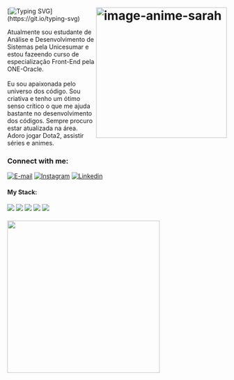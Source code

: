<h1><img align="right" alt="image-anime-sarah" height="300px" src="https://i.postimg.cc/cJgWvxGT/sara-anime-picture.png"></h1>


[![Typing SVG](https://readme-typing-svg.demolab.com?font=Fira+Code&weight=600&size=25&pause=1000&color=BB00B4&random=false&width=435&height=40&lines=Ol%C3%A1%2C+me+chamo+Sara+Pires...)](https://git.io/typing-svg)



<p align="left">Atualmente sou estudante de Análise e Desenvolvimento de Sistemas pela Unicesumar e estou fazeendo curso de especialização Front-End pela ONE-Oracle.<br>
<br>Eu sou apaixonada pelo universo dos código. Sou criativa e tenho um ótimo senso crítico o que me ajuda bastante no desenvolvimento dos códigos. 
Sempre procuro estar atualizada na área. 
Adoro jogar Dota2, assistir séries e animes.</p>




<h3 align="left">Connect with me:</h3>

[![E-mail](https://i.postimg.cc/qM6k6FvL/6214722-email-envelope-gmail-letter-logo-icon.png)](mailto:sarapires.dev@gmail.com)
[![Instagram](https://i.postimg.cc/52Lhqdvx/1161953-instagram-icon-1.png)](https://www.instagram.com/sarapires.dev/)
[![Linkedin](https://i.postimg.cc/9QDnJ374/7156610-linkedin-social-media-icon.png)](www.linkedin.com/in/sara-pires-dev)




<h4 align="left">My Stack:</h4>
<div align="left">
  <img src="https://i.postimg.cc/5297m9yq/4373213-js-logo-logos-icon-1.png">
  <img src="https://i.postimg.cc/RZLtHhP4/317755-badge-html-html5-achievement-award-icon.png">
  <img src="https://i.postimg.cc/T2FfSSgD/317756-badge-css-css3-achievement-award-icon-2.png">
  <img src="https://i.postimg.cc/jSK0Yr5L/7423888-react-react-native-icon-3.png">
  <img src="https://i.postimg.cc/76xm2j1Q/11120644-fi-brands-mysql-icon.png">
</div>


<h5><a href='https://postimages.org/' target='_blank'><img align="left" alt="" height="350px"  src='https://i.postimg.cc/Hsqn3yZb/logo-animado-sarapires-3.gif' border='0' alt='logo-animado-sarapires-3'/></a></h5>

